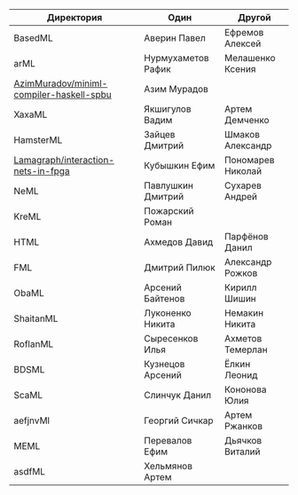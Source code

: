 | Директория                                                                                              | Один               | Другой            |
| ------------------------------------------------------------------------------------------------------- | ------------------ | ----------------- |
| BasedML                                                                                                 | Аверин Павел       | Ефремов Алексей   |
| arML                                                                                                    | Нурмухаметов Рафик | Мелашенко Ксения  |
| [AzimMuradov/miniml-compiler-haskell-spbu](https://github.com/AzimMuradov/miniml-compiler-haskell-spbu) | Азим Мурадов       |
| XaxaML                                                                                                  | Якшигулов Вадим    | Артем Демченко    |
| HamsterML                                                                                               | Зайцев Дмитрий     | Шмаков Александр  |
| [Lamagraph/interaction-nets-in-fpga](https://github.com/Lamagraph/interaction-nets-in-fpga)             | Кубышкин Ефим      | Пономарев Николай |
| NeML                                                                                                    | Павлушкин Дмитрий  | Сухарев Андрей    |
| KreML                                                                                                   | Пожарский Роман    |
| HTML                                                                                                    | Ахмедов Давид      | Парфёнов Данил    |
| FML                                                                                                     | Дмитрий Пилюк      | Александр Рожков  |
| ObaML                                                                                                   | Арсений Байтенов   | Кирилл Шишин      |
| ShaitanML                                                                                               | Луконенко Никита   | Немакин Никита    |
| RoflanML                                                                                                | Сыресенков Илья    | Ахметов Темерлан  |
| BDSML                                                                                                   | Кузнецов Арсений   | Ёлкин Леонид      |
| ScaML                                                                                                   | Слинчук Данил      | Кононова Юлия     |
| aefjnvMl                                                                                                | Георгий Сичкар     | Артем Ржанков     |
| MEML                                                                                                    | Перевалов Ефим     | Дьячков Виталий   |
| asdfML                                                                                                  | Хельмянов Артем    |

